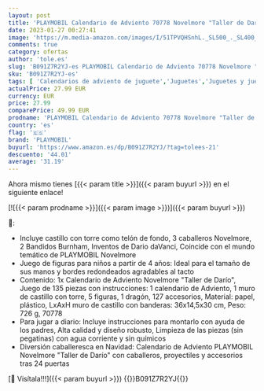 ```yaml
---
layout: post
title: 'PLAYMOBIL Calendario de Adviento 70778 Novelmore "Taller de Darío"  A partir de 4 años'
date: 2023-01-27 00:27:41
image: 'https://m.media-amazon.com/images/I/51TPVQHSnhL._SL500_._SL400_.jpg'
comments: true
category: ofertas
author: 'tole.es'
slug: 'B091Z7R2YJ-es PLAYMOBIL Calendario de Adviento 70778 Novelmore "Taller...'
sku: 'B091Z7R2YJ-es'
tags: [ 'Calendarios de adviento de juguete','Juguetes','Juguetes y juegos','Muñecos y figuras','playmobil','🇪🇸', ]
actualPrice: 27.99 EUR
currency: EUR
price: 27.99
comparePrice: 49.99 EUR
prodname: 'PLAYMOBIL Calendario de Adviento 70778 Novelmore "Taller de Darío"  A partir de 4 años'
country: 'es'
flag: '🇪🇸'
brand: 'PLAYMOBIL'
buyurl: 'https://www.amazon.es/dp/B091Z7R2YJ/?tag=tolees-21'
descuento: '44.01'
average: '31.19'
---
```


Ahora mismo tienes [{{< param title >}}]({{< param buyurl >}}) en el siguiente enlace!

[![{{< param prodname >}}]({{< param image >}})]({{< param buyurl >}})

🔎:

- Incluye castillo con torre como telón de fondo, 3 caballeros Novelmore, 2 Bandidos Burnham, Inventos de Dario daVanci, Coincide con el mundo temático de PLAYMOBIL Novelmore
- Juego de figuras para niños a partir de 4 años: Ideal para el tamaño de sus manos y bordes redondeados agradables al tacto
- Contenido: 1x Calendario de Adviento Novelmore "Taller de Darío", Juego de 135 piezas con instrucciones: 1 calendario de Adviento, 1 muro de castillo con torre, 5 figuras, 1 dragón, 127 accesorios, Material: papel, plástico, LxAxH muro de castillo con banderas: 36x14,5x30 cm, Peso: 726 g, 70778
- Para jugar a diario: Incluye instrucciones para montarlo con ayuda de los padres, Alta calidad y diseño robusto, Limpieza de las piezas (sin pegatinas) con agua corriente y sin químicos
- Diversión caballeresca en Navidad: Calendario de Adviento PLAYMOBIL Novelmore "Taller de Darío" con caballeros, proyectiles y accesorios tras 24 puertas

[🛒 Visítala!!!]({{< param buyurl >}})
{{<world>}}B091Z7R2YJ{{</world>}}
